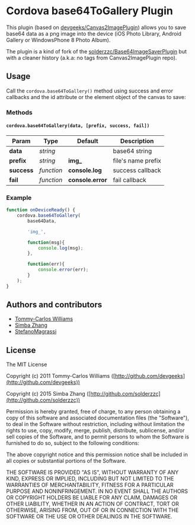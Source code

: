 # Cordova base64ToGallery Plugin
This plugin (based on [devgeeks/Canvas2ImagePlugin](http://github.com/devgeeks/Canvas2ImagePlugin)) allows you to save base64 data as a png image into the device (iOS Photo Library, Android Gallery or WindowsPhone 8 Photo Album).

The plugin is a kind of fork of the [solderzzc/Base64ImageSaverPlugin](https://github.com/solderzzc/Base64ImageSaverPlugin) but with a cleaner history (a.k.a: no tags from Canvas2ImagePlugin repo).

## Usage
Call the `cordova.base64ToGallery()` method using success and error callbacks and the id attribute or the element object of the canvas to save:

### Methods
#### `cordova.base64ToGallery(data, [prefix, success, fail])`

Param       | Type       | Default           | Description
----------- | ---------- | ----------------- | ------------------
**data**    | *string*   |                   | base64 string
**prefix**  | *string*   | **img_**          | file's name prefix
**success** | *function* | **console.log**   | success callback
**fail**    | *function* | **console.error** | fail callback

### Example

```javascript
function onDeviceReady() {
    cordova.base64ToGallery(
        base64Data,

        'img_',

        function(msg){
            console.log(msg);
        },

        function(err){
            console.error(err);
        }
    );
}
```

## Authors and contributors
- [Tommy-Carlos Williams](http://github.com/devgeeks)
- [Simba Zhang](http://github.com/solderzzc)
- [StefanoMagrassi](http://github.com/StefanoMagrassi)

## License
The MIT License

Copyright (c) 2011 Tommy-Carlos Williams ([http://github.com/devgeeks](http://github.com/devgeeks))

Copyright (c) 2015 Simba Zhang ([http://github.com/solderzzc](http://github.com/solderzzc))

Permission is hereby granted, free of charge, to any person obtaining a copy of this software and associated documentation files (the "Software"), to deal in the Software without restriction, including without limitation the rights to use, copy, modify, merge, publish, distribute, sublicense, and/or sell copies of the Software, and to permit persons to whom the Software is furnished to do so, subject to the following conditions:

The above copyright notice and this permission notice shall be included in all copies or substantial portions of the Software.

THE SOFTWARE IS PROVIDED "AS IS", WITHOUT WARRANTY OF ANY KIND, EXPRESS OR IMPLIED, INCLUDING BUT NOT LIMITED TO THE WARRANTIES OF MERCHANTABILITY, FITNESS FOR A PARTICULAR PURPOSE AND NONINFRINGEMENT. IN NO EVENT SHALL THE AUTHORS OR COPYRIGHT HOLDERS BE LIABLE FOR ANY CLAIM, DAMAGES OR OTHER LIABILITY, WHETHER IN AN ACTION OF CONTRACT, TORT OR OTHERWISE, ARISING FROM, OUT OF OR IN CONNECTION WITH THE SOFTWARE OR THE USE OR OTHER DEALINGS IN THE SOFTWARE.
